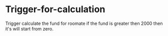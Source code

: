 # Trigger-for-calculation
Trigger calculate the  fund for roomate  if the fund is  greater then 2000 then it's will start from zero.
